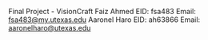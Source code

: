 Final Project - VisionCraft
Faiz Ahmed EID: fsa483 Email: fsa483@my.utexas.edu
Aaronel Haro EID: ah63866 Email: aaronelharo@utexas.edu
